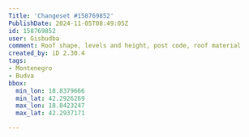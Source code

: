 ```yaml
---
Title: 'Changeset #158769852'
PublishDate: 2024-11-05T08:49:05Z
id: 158769852
user: Gisbudba
comment: Roof shape, levels and height, post code, roof material
created_by: iD 2.30.4
tags:
- Montenegro
- Budva
bbox:
  min_lon: 18.8379666
  min_lat: 42.2926269
  max_lon: 18.8423247
  max_lat: 42.2937171

---
```

